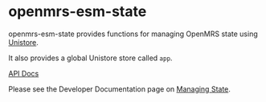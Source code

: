# openmrs-esm-state

openmrs-esm-state provides functions for managing OpenMRS state using
[Unistore](https://github.com/developit/unistore#unistore).

It also provides a global Unistore store called `app`.

[API Docs](docs/API.md)

Please see the Developer Documentation page on
[Managing State](https://openmrs.github.io/openmrs-esm-core/#/main/state).
